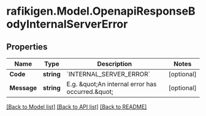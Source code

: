 # rafikigen.Model.OpenapiResponseBodyInternalServerError

## Properties

Name | Type | Description | Notes
------------ | ------------- | ------------- | -------------
**Code** | **string** | &#x60;INTERNAL_SERVER_ERROR&#x60; | [optional] 
**Message** | **string** | E.g. \&quot;An internal error has occurred.\&quot; | [optional] 

[[Back to Model list]](../README.md#documentation-for-models) [[Back to API list]](../README.md#documentation-for-api-endpoints) [[Back to README]](../README.md)

